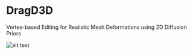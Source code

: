 # DragD3D
Vertex-based Editing for Realistic Mesh Deformations using 2D Diffusion Priors

![alt text](https://github.com/tianhaoxie/Drag3D/blob/main/assets/overview.png?raw=true)

